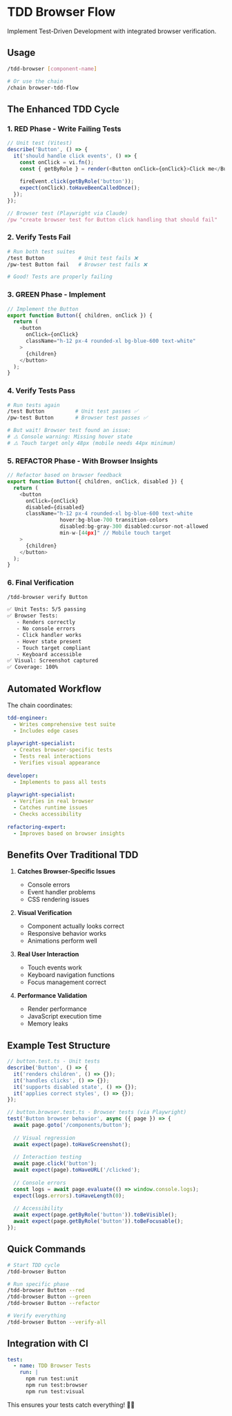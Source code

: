 # TDD Browser Flow

Implement Test-Driven Development with integrated browser verification.

## Usage
```bash
/tdd-browser [component-name]

# Or use the chain
/chain browser-tdd-flow
```

## The Enhanced TDD Cycle

### 1. RED Phase - Write Failing Tests

```typescript
// Unit test (Vitest)
describe('Button', () => {
  it('should handle click events', () => {
    const onClick = vi.fn();
    const { getByRole } = render(<Button onClick={onClick}>Click me</Button>);
    
    fireEvent.click(getByRole('button'));
    expect(onClick).toHaveBeenCalledOnce();
  });
});

// Browser test (Playwright via Claude)
/pw "create browser test for Button click handling that should fail"
```

### 2. Verify Tests Fail

```bash
# Run both test suites
/test Button           # Unit test fails ❌
/pw-test Button fail   # Browser test fails ❌

# Good! Tests are properly failing
```

### 3. GREEN Phase - Implement

```typescript
// Implement the Button
export function Button({ children, onClick }) {
  return (
    <button 
      onClick={onClick}
      className="h-12 px-4 rounded-xl bg-blue-600 text-white"
    >
      {children}
    </button>
  );
}
```

### 4. Verify Tests Pass

```bash
# Run tests again
/test Button          # Unit test passes ✅
/pw-test Button       # Browser test passes ✅

# But wait! Browser test found an issue:
# ⚠️ Console warning: Missing hover state
# ⚠️ Touch target only 48px (mobile needs 44px minimum)
```

### 5. REFACTOR Phase - With Browser Insights

```typescript
// Refactor based on browser feedback
export function Button({ children, onClick, disabled }) {
  return (
    <button 
      onClick={onClick}
      disabled={disabled}
      className="h-12 px-4 rounded-xl bg-blue-600 text-white 
                 hover:bg-blue-700 transition-colors
                 disabled:bg-gray-300 disabled:cursor-not-allowed
                 min-w-[44px]" // Mobile touch target
    >
      {children}
    </button>
  );
}
```

### 6. Final Verification

```bash
/tdd-browser verify Button

✅ Unit Tests: 5/5 passing
✅ Browser Tests: 
   - Renders correctly
   - No console errors
   - Click handler works
   - Hover state present
   - Touch target compliant
   - Keyboard accessible
✅ Visual: Screenshot captured
✅ Coverage: 100%
```

## Automated Workflow

The chain coordinates:

```yaml
tdd-engineer:
  - Writes comprehensive test suite
  - Includes edge cases
  
playwright-specialist:
  - Creates browser-specific tests
  - Tests real interactions
  - Verifies visual appearance
  
developer:
  - Implements to pass all tests
  
playwright-specialist:
  - Verifies in real browser
  - Catches runtime issues
  - Checks accessibility
  
refactoring-expert:
  - Improves based on browser insights
```

## Benefits Over Traditional TDD

1. **Catches Browser-Specific Issues**
   - Console errors
   - Event handler problems
   - CSS rendering issues

2. **Visual Verification**
   - Component actually looks correct
   - Responsive behavior works
   - Animations perform well

3. **Real User Interaction**
   - Touch events work
   - Keyboard navigation functions
   - Focus management correct

4. **Performance Validation**
   - Render performance
   - JavaScript execution time
   - Memory leaks

## Example Test Structure

```typescript
// button.test.ts - Unit tests
describe('Button', () => {
  it('renders children', () => {});
  it('handles clicks', () => {});
  it('supports disabled state', () => {});
  it('applies correct styles', () => {});
});

// button.browser.test.ts - Browser tests (via Playwright)
test('Button browser behavior', async ({ page }) => {
  await page.goto('/components/button');
  
  // Visual regression
  await expect(page).toHaveScreenshot();
  
  // Interaction testing
  await page.click('button');
  await expect(page).toHaveURL('/clicked');
  
  // Console errors
  const logs = await page.evaluate(() => window.console.logs);
  expect(logs.errors).toHaveLength(0);
  
  // Accessibility
  await expect(page.getByRole('button')).toBeVisible();
  await expect(page.getByRole('button')).toBeFocusable();
});
```

## Quick Commands

```bash
# Start TDD cycle
/tdd-browser Button

# Run specific phase
/tdd-browser Button --red
/tdd-browser Button --green
/tdd-browser Button --refactor

# Verify everything
/tdd-browser Button --verify-all
```

## Integration with CI

```yaml
test:
  - name: TDD Browser Tests
    run: |
      npm run test:unit
      npm run test:browser
      npm run test:visual
```

This ensures your tests catch everything! 🧪🌐
